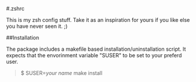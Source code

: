 #.zshrc

This is my zsh config stuff. Take it as an inspiration for yours if you like else you have never seen it. ;)

##Installation

The package includes a makefile based installation/uninstallation script. It expects that the envorinment variable "SUSER" to be set to your preferd user.

> $ SUSER=_your name_ make install



